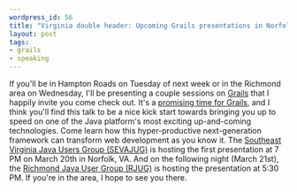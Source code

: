 ```yaml
---
wordpress_id: 56
title: "Virginia double header: Upcoming Grails presentations in Norfolk and Richmond"
layout: post
tags:
- grails
- speaking
---
```

If you&#39;ll be in Hampton Roads on Tuesday of next week or in the Richmond area on Wednesday, I&#39;ll be presenting a couple sessions on [Grails](http://grails.org) that I happily invite you come check out.  It&#39;s a [promising time for Grails](http://jasonrudolph.com/blog/2007/03/12/grails-is-on-the-move/), and I think you&#39;ll find this talk to be a nice kick start towards bringing you up to speed on one of the Java platform&#39;s most exciting up-and-coming technologies.  Come learn how this hyper-productive next-generation framework can transform web development as you know it.    The [Southeast Virginia Java Users Group (SEVAJUG)](http://www.sevajug.org/) is hosting the first presentation at 7 PM on March 20th in Norfolk, VA.  And on the following night (March 21st), the [Richmond Java User Group (RJUG)](http://www.richmondjug.com/xwiki/bin/view/Main/) is hosting the presentation at 5:30 PM.    If you&#39;re in the area, I hope to see you there.
